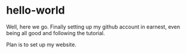# hello-world
Well, here we go. Finally setting up my github account in earnest, even being all good and following the tutorial.

Plan is to set up my website.
